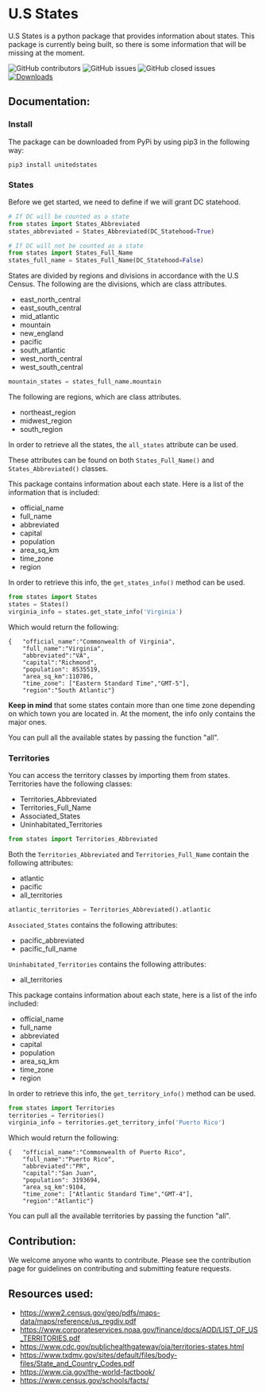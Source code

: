 # U.S States

U.S States is a python package that provides information about states. This package is currently being built, so there is some information that will be missing at the moment.

<a><img alt="GitHub contributors" src="https://img.shields.io/github/contributors/AColocho/us-states?color=%234B0082&style=plastic">
<img alt="GitHub issues" src="https://img.shields.io/github/issues/AColocho/us-states?style=plastic">
<img alt="GitHub closed issues" src="https://img.shields.io/github/issues-closed/AColocho/us-states?color=%23008000&style=plastic">
</a>
[![Downloads](https://static.pepy.tech/personalized-badge/unitedstates?period=total&units=international_system&left_color=grey&right_color=brightgreen&left_text=Downloads)](https://pepy.tech/project/unitedstates)

## Documentation:

### **Install**

The package can be downloaded from PyPi by using pip3 in the following way:

```
pip3 install unitedstates
```

### **States**

Before we get started, we need to define if we will grant DC statehood.

```python
# If DC will be counted as a state
from states import States_Abbreviated
states_abbreviated = States_Abbreviated(DC_Statehood=True)

# If DC will not be counted as a state
from states import States_Full_Name
states_full_name = States_Full_Name(DC_Statehood=False)
```

States are divided by regions and divisions in accordance with the U.S Census. The following are the divisions, which are class attributes.

- east_north_central
- east_south_central
- mid_atlantic
- mountain
- new_england
- pacific
- south_atlantic
- west_north_central
- west_south_central

```python
mountain_states = states_full_name.mountain
```

The following are regions, which are class attributes.

- northeast_region
- midwest_region
- south_region

In order to retrieve all the states, the `all_states` attribute can be used.

These attributes can be found on both `States_Full_Name()` and `States_Abbreviated()` classes.

This package contains information about each state. Here is a list of the information that is included:

- official_name
- full_name
- abbreviated
- capital
- population
- area_sq_km
- time_zone
- region

In order to retrieve this info, the `get_states_info()` method can be used.

```python
from states import States
states = States()
virginia_info = states.get_state_info('Virginia')
```

Which would return the following:

```
{   "official_name":"Commonwealth of Virginia",
    "full_name":"Virginia",
    "abbreviated":"VA",
    "capital":"Richmond",
    "population": 8535519,
    "area_sq_km":110786,
    "time_zone": ["Eastern Standard Time","GMT-5"],
    "region":"South Atlantic"}
```

**Keep in mind** that some states contain more than one time zone depending on which town you are located in. At the moment, the info only contains the major ones.

You can pull all the available states by passing the function "all".

### **Territories**

You can access the territory classes by importing them from states.
Territories have the following classes:

- Territories_Abbreviated
- Territories_Full_Name
- Associated_States
- Uninhabitated_Territories

```python
from states import Territories_Abbreviated
```

Both the `Territories_Abbreviated` and `Territories_Full_Name` contain the following attributes:

- atlantic
- pacific
- all_territories

```python
atlantic_territories = Territories_Abbreviated().atlantic
```

`Associated_States` contains the following attributes:

- pacific_abbreviated
- pacific_full_name

`Uninhabitated_Territories` contains the following attributes:

- all_territories

This package contains information about each state, here is a list of the info included:

- official_name
- full_name
- abbreviated
- capital
- population
- area_sq_km
- time_zone
- region

In order to retrieve this info, the `get_territory_info()` method can be used.

```python
from states import Territories
territories = Territories()
virginia_info = territories.get_territory_info('Puerto Rico')
```

Which would return the following:

```
{   "official_name":"Commonwealth of Puerto Rico",
    "full_name":"Puerto Rico",
    "abbreviated":"PR",
    "capital":"San Juan",
    "population": 3193694,
    "area_sq_km":9104,
    "time_zone": ["Atlantic Standard Time","GMT-4"],
    "region":"Atlantic"}
```

You can pull all the available territories by passing the function "all".

## Contribution:

We welcome anyone who wants to contribute. Please see the contribution page for guidelines on contributing and submitting feature requests.

## Resources used:

- https://www2.census.gov/geo/pdfs/maps-data/maps/reference/us_regdiv.pdf
- https://www.corporateservices.noaa.gov/finance/docs/AOD/LIST_OF_US_TERRITORIES.pdf
- https://www.cdc.gov/publichealthgateway/oia/territories-states.html
- https://www.txdmv.gov/sites/default/files/body-files/State_and_Country_Codes.pdf
- https://www.cia.gov/the-world-factbook/
- https://www.census.gov/schools/facts/
